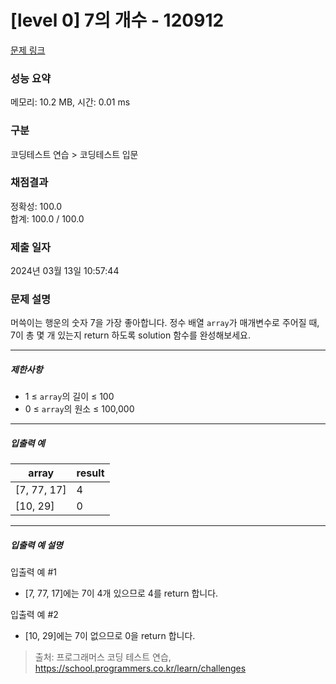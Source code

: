 # [level 0] 7의 개수 - 120912 

[문제 링크](https://school.programmers.co.kr/learn/courses/30/lessons/120912) 

### 성능 요약

메모리: 10.2 MB, 시간: 0.01 ms

### 구분

코딩테스트 연습 > 코딩테스트 입문

### 채점결과

정확성: 100.0<br/>합계: 100.0 / 100.0

### 제출 일자

2024년 03월 13일 10:57:44

### 문제 설명

<p>머쓱이는 행운의 숫자 7을 가장 좋아합니다. 정수 배열 <code>array</code>가 매개변수로 주어질 때, 7이 총 몇 개 있는지 return 하도록 solution 함수를 완성해보세요.</p>

<hr>

<h5>제한사항</h5>

<ul>
<li>1 ≤ <code>array</code>의 길이 ≤ 100</li>
<li>0 ≤ <code>array</code>의 원소 ≤ 100,000</li>
</ul>

<hr>

<h5>입출력 예</h5>
<table class="table">
        <thead><tr>
<th>array</th>
<th>result</th>
</tr>
</thead>
        <tbody><tr>
<td>[7, 77, 17]</td>
<td>4</td>
</tr>
<tr>
<td>[10, 29]</td>
<td>0</td>
</tr>
</tbody>
      </table>
<hr>

<h5>입출력 예 설명</h5>

<p>입출력 예 #1</p>

<ul>
<li>[7, 77, 17]에는 7이 4개 있으므로 4를 return 합니다.</li>
</ul>

<p>입출력 예 #2</p>

<ul>
<li>[10, 29]에는 7이 없으므로 0을 return 합니다.</li>
</ul>


> 출처: 프로그래머스 코딩 테스트 연습, https://school.programmers.co.kr/learn/challenges